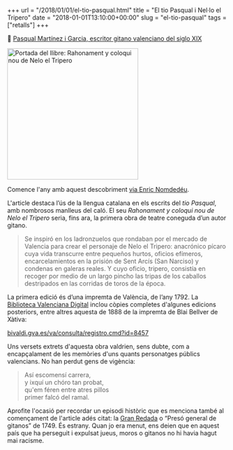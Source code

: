 +++
url = "/2018/01/01/el-tio-pasqual.html"
title = "El tio Pasqual i Nel·lo el Tripero"
date = "2018-01-01T13:10:00+00:00"
slug = "el-tio-pasqual"
tags = ["retalls"]
+++

📎 [Pasqual Martínez i Garcia, escritor gitano valenciano del siglo XIX](https://gitanizate.wordpress.com/2017/12/19/pasqual-martinez-i-garcia-escritor-gitano-valenciano-del-siglo-xix/)

<img src="/wp-content/uploads/2018/01/Nelo.jpg" class="alignnone size-medium wp-image-769" width="300" height="300" alt="Portada del llibre: Rahonament y coloqui nou de Nelo el Tripero">

Comence l'any amb aquest descobriment [via Enric Nomdedéu](https://twitter.com/nomdedeu/status/947757982229696512).

L'article destaca l’ús de la llengua catalana en els escrits del *tio Pasqual*, amb nombrosos manlleus del caló. El seu *Rahonament y coloqui nou de Nelo el Tripero* seria, fins ara, la primera obra de teatre coneguda d’un autor gitano.

> Se inspiró en los ladronzuelos que rondaban por el mercado de Valencia para crear el personaje de Nelo el Tripero: anacrónico pícaro cuya vida transcurre entre pequeños hurtos, oficios efímeros, encarcelamientos en la prisión de Sent Arcís (San Narciso) y condenas en galeras reales. Y cuyo oficio, tripero, consistía en recoger por medio de un largo pincho las tripas de los caballos destripados en las corridas de toros de la época.

La primera edició és d’una impremta de València, de l’any 1792. La [Biblioteca Valenciana Digital](http://bivaldi.gva.es) inclou còpies completes d'algunes edicions posteriors, entre altres aquesta de 1888 de la impremta de Blai Bellver de Xàtiva:

[bivaldi.gva.es/va/consulta/registro.cmd?id=8457](http://bivaldi.gva.es/va/consulta/registro.cmd?id=8457)

Uns versets extrets d'aquesta obra valdrien, sens dubte, com a encapçalament de les memòries d'uns quants personatges públics valencians. No han perdut gens de vigència:

> Así escomensí carrera,  
> y ixquí un chóro tan probat,  
> qu'em féren entre atres pillos  
> primer falcó del ramal.

Aprofite l'ocasió per recordar un episodi històric que es menciona també al començament de l'article adés citat: la [Gran Redada](https://ca.wikipedia.org/wiki/Gran_Agafada) o “Presó general de gitanos” de 1749. És estrany. Quan jo era menut, ens deien que en aquest país que ha perseguit i expulsat jueus, moros o gitanos no hi havia hagut mai racisme.
